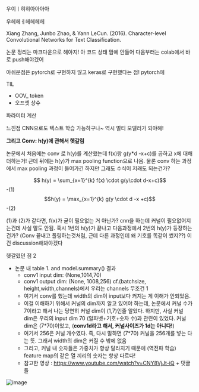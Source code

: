 
우이ㅣ히히아아아아

우헤헤ㅔ헤헤헤헤

Xiang Zhang, Junbo Zhao, & Yann LeCun. (2016). Character-level Convolutional Networks for Text Classification.

논문 정리는 마크다운으로 해야지!
아 코드 상태 맘에 안들어
다음부터는 colab에서 바로 push해야겠어

아쉬운점은 pytorch로 구현하지 않고 keras로 구현했다는 점!
pytorch에 

TIL
- OOV_ token
- 오프셋 상수

파라미터 계산


느낀점
CNN으로도 텍스트 학습 가능하구나~ 역시 멀티 모델러가 되야해!

**그리고 Conv: h(y)에 관해서 헷갈림**


논문에서 처음에는 conv 로 h(y)를 계산했는데 f(x)랑 g(y\*d -x+c)를 곱하고 x에 대해 더하는거!
근데 뒤에는 h(y)가 max pooling function으로 나옴.
물론 conv 하는 과정에서 max pooling 과정이 들어가긴 하지만 그래도 수식이 저래도 되는건가?

$$ h(y) = \sum_{x=1}^{k} f(x) \cdot g(y\cdot d-x+c)$$ -(1)
$$h(y) = \max_{x=1}^{k} g(y \cdot d -x +c)$$ -(2)

(1)과 (2)가 같다면, f(x)가 굳이 필요없는 거 아닌가? cnn을 하는데 커널이 필요없어지는건데 사실 말도 안됨.
혹시 1번의 h(y)가 끝나고 다음과정에서 2번의 h(y)가 등장하는건가? 
(Conv 끝내고 풀링하는것처럼, 근데 다른 과정인데 왜 기호를 똑같이 썼지??)
이건 discussion해봐야겠다


헷갈렸던 점 2
- 논문 내 table 1. and model.summary() 결과 
  - conv1 input dim: (None,1014,70)
  - conv1 output dim: (None, 1008,256) cf.(batchsize, height,width,channels)에서 우리는 channels 무조건 1
  - 여기서 conv를 했는데 width의 dim이 input보다 커지는 게 이해가 안되었음.
  - 이걸 이해하기 위해서 커널의 dim까지 알고 있어야 하는데, 논문에서 커널 수가 7이라고 해서 나는 당연히 커널 dim이 (1,7)인줄 알았다. 하지만, 사실 커널 dim은 우리의 input dim 70 (알파벳+기호+숫자 수)과 관련이 있었다. 커널 dim은 (7\*70)이었고, (**conv1d라고 해서, 커널사이즈가 1d는 아니다!**)
  - 여기서 256은 커널 개수였다. 즉, 다시 말하면 (7\*70) 커널을 256개를 넣는 다는 뜻. 그래서 width의 dim은 커질 수 밖에 없음
  - 그리고, 커널 내 숫자들은 가중치가 항상 달라지기 때문에 (역전파 학습) feature map의 같은 열 끼리의 숫자는 항상 다르다!
  - 참고한 영상 : https://www.youtube.com/watch?v=CNY8VjJt-iQ + 댓글들

 ![image](https://user-images.githubusercontent.com/77769026/148919910-5c0cbdb7-9247-4b1a-8d48-68f47be5d581.png)

